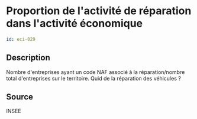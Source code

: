 # Proportion de l'activité de réparation dans l'activité économique
```yaml
id: eci-029
```
## Description
Nombre d'entreprises ayant un code NAF associé à la réparation/nombre total d'entreprises sur le territoire.
Quid de la réparation des véhicules ?

## Source
INSEE

